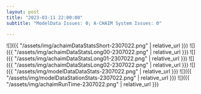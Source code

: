 ```yaml
---
layout: post
title: "2023-03-11 22:00:00"
subtitle: "ModelData Issues: 0; A-CHAIM System Issues: 0"

---
```


![]({{ "/assets/img/achaimDataStatsShort-2307022.png" | relative_url }})
![]({{ "/assets/img/achaimDataStatsLong00-2307022.png" | relative_url }})
![]({{ "/assets/img/achaimDataStatsLong01-2307022.png" | relative_url }})
![]({{ "/assets/img/achaimDataStatsLong02-2307022.png" | relative_url }})
![]({{ "/assets/img/modelDataDataStats-2307022.png" | relative_url }})
![]({{ "/assets/img/modelDataStationStats-2307022.png" | relative_url }})
![]({{ "/assets/img/achaimRunTime-2307022.png" | relative_url }})



